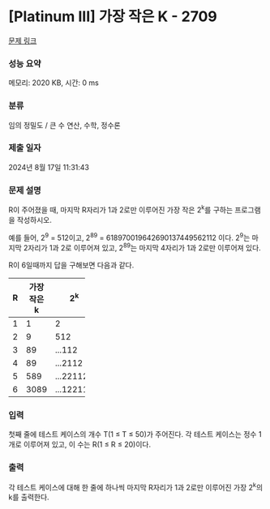 # [Platinum III] 가장 작은 K - 2709 

[문제 링크](https://www.acmicpc.net/problem/2709) 

### 성능 요약

메모리: 2020 KB, 시간: 0 ms

### 분류

임의 정밀도 / 큰 수 연산, 수학, 정수론

### 제출 일자

2024년 8월 17일 11:31:43

### 문제 설명

<p>R이 주어졌을 때, 마지막 R자리가 1과 2로만 이루어진 가장 작은 2<sup>k</sup>를 구하는 프로그램을 작성하시오.</p>

<p>예를 들어, 2<sup>9</sup> = 512이고, 2<sup>89</sup> = 618970019642690137449562112 이다. 2<sup>9</sup>는 마지막 2자리가 1과 2로 이루어져 있고, 2<sup>89</sup>는 마지막 4자리가 1과 2로만 이루어져 있다.</p>

<p>R이 6일때까지 답을 구해보면 다음과 같다.</p>

<table class="table table-bordered" style="width:30%;">
	<thead>
		<tr>
			<th style="width:10%;">R</th>
			<th style="width:10%;">가장 작은 k</th>
			<th style="width:10%;">2<sup>k</sup></th>
		</tr>
	</thead>
	<tbody>
		<tr>
			<td>1</td>
			<td>1</td>
			<td>2</td>
		</tr>
		<tr>
			<td>2</td>
			<td>9</td>
			<td>512</td>
		</tr>
		<tr>
			<td>3</td>
			<td>89</td>
			<td>...112</td>
		</tr>
		<tr>
			<td>4</td>
			<td>89</td>
			<td>...2112</td>
		</tr>
		<tr>
			<td>5</td>
			<td>589</td>
			<td>...22112</td>
		</tr>
		<tr>
			<td>6</td>
			<td>3089</td>
			<td>...122112</td>
		</tr>
	</tbody>
</table>

### 입력 

 <p>첫째 줄에 테스트 케이스의 개수 T(1 ≤ T ≤ 50)가 주어진다. 각 테스트 케이스는 정수 1개로 이루어져 있고, 이 수는 R(1 ≤ R ≤ 20)이다.</p>

### 출력 

 <p>각 테스트 케이스에 대해 한 줄에 하나씩 마지막 R자리가 1과 2로만 이루어진 가장 2<sup>k</sup>의 k를 출력한다.</p>

